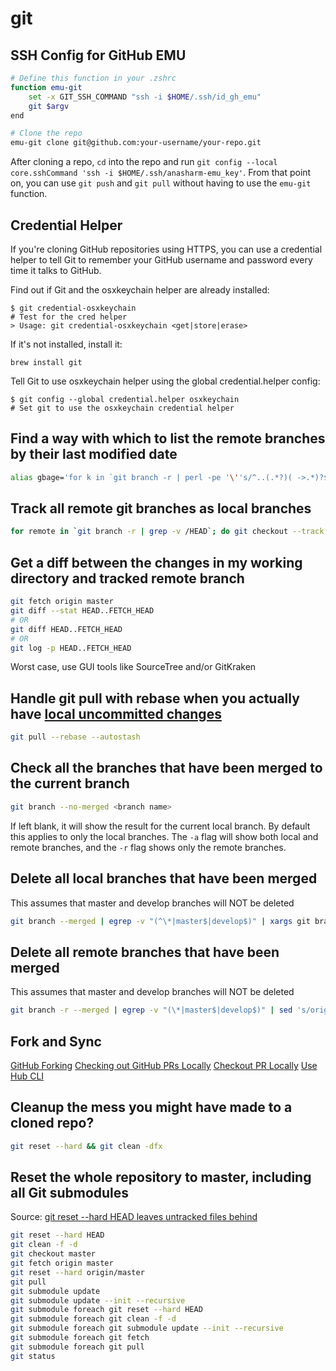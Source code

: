 # git

## SSH Config for GitHub EMU

```bash
# Define this function in your .zshrc
function emu-git
    set -x GIT_SSH_COMMAND "ssh -i $HOME/.ssh/id_gh_emu"
    git $argv
end

# Clone the repo
emu-git clone git@github.com:your-username/your-repo.git
```

After cloning a repo, `cd` into the repo and run `git config --local core.sshCommand 'ssh -i $HOME/.ssh/anasharm-emu_key'`. From that point on, you can use `git push` and `git pull` without having to use the `emu-git` function.

## Credential Helper
If you're cloning GitHub repositories using HTTPS, you can use a credential helper to tell Git to remember your GitHub username and password every time it talks to GitHub.

Find out if Git and the osxkeychain helper are already installed:

```
$ git credential-osxkeychain
# Test for the cred helper
> Usage: git credential-osxkeychain <get|store|erase>
```

If it's not installed, install it:

```
brew install git
```

Tell Git to use osxkeychain helper using the global credential.helper config:

```
$ git config --global credential.helper osxkeychain
# Set git to use the osxkeychain credential helper
```

## Find a way with which to list the remote branches by their last modified date

```bash
alias gbage='for k in `git branch -r | perl -pe '\''s/^..(.*?)( ->.*)?$/\1/'\''`; do echo -e `git show --pretty=format:"%Cgreen%ci %Cblue%cr%Creset" $k -- | head -n 1`\\t$k; done | sort -r'
```

## Track all remote git branches as local branches

```bash
for remote in `git branch -r | grep -v /HEAD`; do git checkout --track $remote ; done
```

## Get a diff between the changes in my working directory and tracked remote branch

```bash
git fetch origin master
git diff --stat HEAD..FETCH_HEAD
# OR
git diff HEAD..FETCH_HEAD
# OR
git log -p HEAD..FETCH_HEAD
```

Worst case, use GUI tools like SourceTree and/or GitKraken

## Handle git pull with rebase when you actually have [local uncommitted changes](https://cscheng.info/2017/01/26/git-tip-autostash-with-git-pull-rebase.html)

```bash
git pull --rebase --autostash
```

## Check all the branches that have been merged to the current branch

```bash
git branch --no-merged <branch name>
```

If <branch name> left blank, it will show the result for the current local branch. By default this applies to only the local branches. The `-a` flag will show both local and remote branches, and the `-r` flag shows only the remote branches.

## Delete all local branches that have been merged

This assumes that master and develop branches will NOT be deleted

```bash
git branch --merged | egrep -v "(^\*|master$|develop$)" | xargs git branch -d
```

## Delete all remote branches that have been merged

This assumes that master and develop branches will NOT be deleted

```bash
git branch -r --merged | egrep -v "(\*|master$|develop$)" | sed 's/origin\///' | xargs -n 1 git push --delete origin
```

## Fork and Sync

[GitHub Forking](https://gist.github.com/indrayam/c5376735e5702d5cfc7f1646f64af2d8)
[Checking out GitHub PRs Locally](https://blog.scottlowe.org/2015/09/04/checking-out-github-pull-requests-locally/)
[Checkout PR Locally](https://gist.github.com/indrayam/2f1b81ce33d1a6f30140d4d5f2b79b37)
[Use Hub CLI](https://hub.github.com/)

## Cleanup the mess you might have made to a cloned repo?

```bash
git reset --hard && git clean -dfx
```

## Reset the whole repository to master, including all Git submodules

Source: [git reset --hard HEAD leaves untracked files behind](https://stackoverflow.com/questions/4327708/git-reset-hard-head-leaves-untracked-files-behind)

```bash
git reset --hard HEAD
git clean -f -d
git checkout master
git fetch origin master
git reset --hard origin/master
git pull
git submodule update
git submodule update --init --recursive
git submodule foreach git reset --hard HEAD
git submodule foreach git clean -f -d
git submodule foreach git submodule update --init --recursive
git submodule foreach git fetch
git submodule foreach git pull
git status
```
